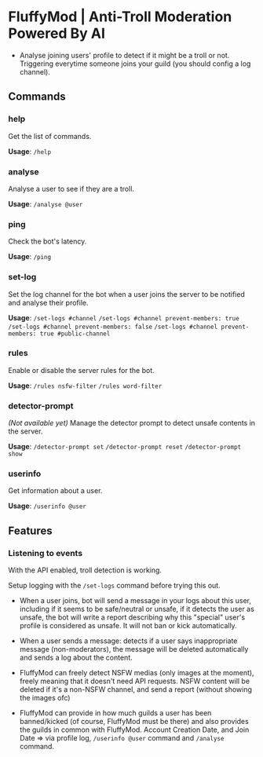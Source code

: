 # FluffyMod | Anti-Troll Moderation Powered By AI

- Analyse joining users' profile to detect if it might be a troll or not. Triggering everytime someone joins your guild (you should config a log channel).

## Commands

### help

Get the list of commands.

**Usage**: `/help`

### analyse

Analyse a user to see if they are a troll.

**Usage**: `/analyse @user`

### ping

Check the bot's latency.

**Usage**: `/ping`

### set-log

Set the log channel for the bot when a user joins the server to be notified and analyse their profile.

**Usage**:
`/set-logs #channel`
`/set-logs #channel prevent-members: true`
`/set-logs #channel prevent-members: false`
`/set-logs #channel prevent-members: true #public-channel`

### rules

Enable or disable the server rules for the bot.

**Usage**:
`/rules nsfw-filter`
`/rules word-filter`

### detector-prompt

_(Not available yet)_
Manage the detector prompt to detect unsafe contents in the server.

**Usage**:
`/detector-prompt set`
`/detector-prompt reset`
`/detector-prompt show`

### userinfo

Get information about a user.

**Usage**: `/userinfo @user`

## Features

### Listening to events

With the API enabled, troll detection is working.

Setup logging with the `/set-logs` command before trying this out.

- When a user joins, bot will send a message in your logs about this user, including if it seems to be safe/neutral or unsafe, if it detects the user as unsafe, the bot will write a report describing why this "special" user's profile is considered as unsafe. It will not ban or kick automatically.

- When a user sends a message: detects if a user says inappropriate message (non-moderators), the message will be deleted automatically and sends a log about the content.

- FluffyMod can freely detect NSFW medias (only images at the moment), freely meaning that it doesn't need API requests. NSFW content will be deleted if it's a non-NSFW channel, and send a report (without showing the images ofc)

- FluffyMod can provide in how much guilds a user has been banned/kicked (of course, FluffyMod must be there) and also provides the guilds in common with FluffyMod. Account Creation Date, and Join Date => via profile log, `/userinfo @user` command and `/analyse` command.
